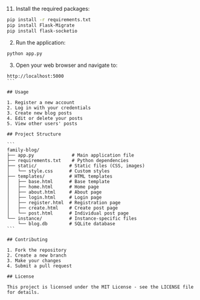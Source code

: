 
11. Install the required packages:
```bash
pip install -r requirements.txt
pip install Flask-Migrate
pip install flask-socketio
```
2. Run the application:
```bash
python app.py
```

3. Open your web browser and navigate to:
````
http://localhost:5000
```

## Usage

1. Register a new account
2. Log in with your credentials
3. Create new blog posts
4. Edit or delete your posts
5. View other users' posts

## Project Structure

```
family-blog/
├── app.py              # Main application file
├── requirements.txt    # Python dependencies
├── static/            # Static files (CSS, images)
│   └── style.css      # Custom styles
├── templates/         # HTML templates
│   ├── base.html      # Base template
│   ├── home.html      # Home page
│   ├── about.html     # About page
│   ├── login.html     # Login page
│   ├── register.html  # Registration page
│   ├── create.html    # Create post page
│   └── post.html      # Individual post page
└── instance/          # Instance-specific files
    └── blog.db        # SQLite database
```

## Contributing

1. Fork the repository
2. Create a new branch
3. Make your changes
4. Submit a pull request

## License

This project is licensed under the MIT License - see the LICENSE file for details. 